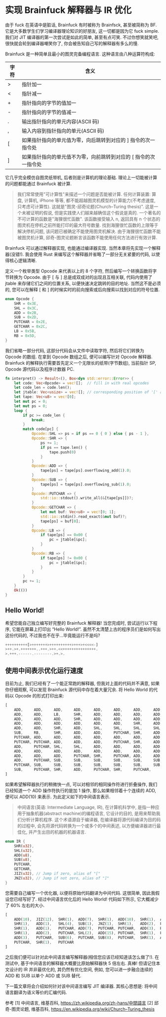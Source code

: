# 实现 Brainfuck 解释器与 IR 优化

由于 fuck 在英语中是脏话, Brainfuck 有时被称为 Brainfsck, 甚至被简称为 BF. 它是大多数学生们学习编译器理论知识的好朋友, 这一切都是因为它 fuck simple. 我们对 JIT 编译器的第一次尝试是如此的简单, 甚至有点可笑. 不过你想笑就笑吧, 很快就会轮到编译器嘲笑你了, 你会被告知自己写的解释器有多么的慢.

Brainfuck 是一种简单且最小的图灵完备编程语言. 这种语言由八种运算符构成:

| 字符 | 含义                                                            |
| ---- | --------------------------------------------------------------- |
| >    | 指针加一                                                        |
| <    | 指针减一                                                        |
| +    | 指针指向的字节的值加一                                          |
| -    | 指针指向的字节的值减一                                          |
| .    | 输出指针指向的单元内容(ASCII 码)                                |
| ,    | 输入内容到指针指向的单元(ASCII 码)                              |
| [    | 如果指针指向的单元值为零，向后跳转到对应的 ] 指令的次一指令处   |
| ]    | 如果指针指向的单元值不为零，向前跳转到对应的 [ 指令的次一指令处 |

它几乎完全模仿自图灵纸带机, 后者则是计算机的理论基础. 理论上一切能被计算的问题都能通过 Brainfuck 被计算.

> 我们常常使用"可计算性"来描述一个问题是否能被计算. 任何计算装置: 算盘, 计算机, iPhone 等等, 都不能超越图灵机模型的计算能力(不考虑速度, 只考虑可计算性). 这就是"图灵-邱奇论题(Church–Turing thesis)". 这是一个未被证明的假说, 但是实践使人们越来越确信这个假说是真的.
> 一个著名的不可计算的函数是"海狸很忙函数". 该函数接受输入 n, 返回具有 n 个状态的图灵机在停机之前所能打印的最大符号数量. 找到海狸很忙函数的上限等于解决停机问题, 该问题已被确定不能使用图灵机解决. 由于海狸很忙函数不能被图灵机计算, 邱奇-图灵论题断言该函数不能使用任何方法进行有效计算.

Brainfuck 可以通过解释器实现, 也能通过编译器实现. 当然本章将先实现一个解释器(没错!). 我会使用 Rust 来编写这个解释器并省略了一部分无关紧要的代码, 以使得核心逻辑清晰.

定义一个枚举类型 Opcode 来代表以上的 8 个字符, 然后编写一个转换函数将字节转换为 Opcode. 由于 [ 与 ] 总是成双成对的出现且互相关联, 代码内使用了 jtable 来存储它们之间的位置关系, 以便快速决定跳转的目的地址. 当然这不是必须的, 您可以在解释 [ 和 ] 的时候实时的前向搜索或后向搜索以找到对应的符号位置.

```rust
enum Opcode {
    SHR = 0x3E,
    SHL = 0x3C,
    ADD = 0x2B,
    SUB = 0x2D,
    PUTCHAR = 0x2E,
    GETCHAR = 0x2C,
    LB = 0x5B,
    RB = 0x5D,
}
```

我们省略一部分代码, 这部分代码会从文件中读取字符, 然后将它们转换为 Opcode 的数组. 在拿到 Opcode 数组之后, 便可以编写针对 Opcode 解释器. Brainfuck 的解释执行需要首先定义一个无限长的纸带(字节数组), 当前指针 SP, Opcode 源代码以及程序计数器 PC.

```rust
fn interpret() -> Result<(), Box<dyn std::error::Error>> {
    let code: Vec<Opcode> = vec![];  // fill in with real opcodes
    let code_len = code.len();
    let jtable: Vec<usize> = vec![]; // corresponding position of '[' and `]`
    let tape: Vec<u8> = vec![0];
    let mut pc = 0;
    let mut ps = 0;
    loop {
        if pc >= code_len {
            break;
        }
        match code[pc] {
            Opcode::SHL => ps = if ps == 0 { 0 } else { ps - 1 },
            Opcode::SHR => {
                ps += 1;
                if ps == tape.len() {
                    tape.push(0)
                }
            }
            Opcode::ADD => {
                tape[ps] = tape[ps].overflowing_add(1).0;
            }
            Opcode::SUB => {
                tape[ps] = tape[ps].overflowing_sub(1).0;
            }
            Opcode::PUTCHAR => {
                std::io::stdout().write_all(&[tape[ps]])?;
            }
            Opcode::GETCHAR => {
                let mut buf: Vec<u8> = vec![0; 1];
                std::io::stdin().read_exact(&mut buf)?;
                tape[ps] = buf[0];
            }
            Opcode::LB => {
                if tape[ps] == 0x00 {
                    pc = jtable[&pc];
                }
            }
            Opcode::RB => {
                if tape[ps] != 0x00 {
                    pc = jtable[&pc];
                }
            }
        }
        pc += 1;
    }
    Ok(())
}
```

## Hello World!

希望您能自己独立编写好完整的 Brainfuck 解释器! 当您完成时, 尝试运行以下程序, 它能在屏幕上打印出 “Hello World!”. 虽然不太清楚上古的程序员们是如何写出这份代码的, 不过我也不在乎…毕竟能运行不是吗?

```rust
++++++++++[>+++++++>++++++++++>+++>+<<<<-]
>++.>+.+++++++..+++.>++.<<+++++++++++++++.
>.+++.------.--------.>+.>.
```

## 使用中间表示优化运行速度

目前为止, 我们已经有了一个能正常跑的解释器, 但我对上面的代码并不满意, 如果你仔细观察, 可以发现 Brainfuck 源代码中存在着大量冗余. 将 Hello World 的代码以 Opcode 的形式打印出来:

```rust
[
    ADD,     ADD,     ADD,     ADD,     ADD,     ADD,     ADD,     ADD,
    ADD,     ADD,     LB,      SHR,     ADD,     ADD,     ADD,     ADD,
    ADD,     ADD,     ADD,     SHR,     ADD,     ADD,     ADD,     ADD,
    ADD,     ADD,     ADD,     ADD,     ADD,     ADD,     SHR,     ADD,
    ADD,     ADD,     SHR,     ADD,     SHL,     SHL,     SHL,     SHL,
    SUB,     RB,      SHR,     ADD,     ADD,     PUTCHAR, SHR,     ADD,
    PUTCHAR, ADD,     ADD,     ADD,     ADD,     ADD,     ADD,     ADD,
    PUTCHAR, PUTCHAR, ADD,     ADD,     ADD,     PUTCHAR, SHR,     ADD,
    ADD,     PUTCHAR, SHL,     SHL,     ADD,     ADD,     ADD,     ADD,
    ADD,     ADD,     ADD,     ADD,     ADD,     ADD,     ADD,     ADD,
    ADD,     ADD,     ADD,     PUTCHAR, SHR,     PUTCHAR, ADD,     ADD,
    ADD,     PUTCHAR, SUB,     SUB,     SUB,     SUB,     SUB,     SUB,
    PUTCHAR, SUB,     SUB,     SUB,     SUB,     SUB,     SUB,     SUB,
    SUB,     PUTCHAR, SHR,     ADD,     PUTCHAR, SHR,     PUTCHAR,
]
```

如果希望解释器执行的稍微快一点, 可以对相邻的相同操作符进行折叠操作, 我们已经知道一个 ADD 操作符执行的是加 1 操作, 那么如果相邻着十个连续的 ADD, 便可以 ADD(10) 来表示. 为此定义如下的中间语言表示.

> 中间语言(英语: Intermediate Language, IR), 在计算机科学中, 是指一种应用于抽象机器(abstract machine)的编程语言, 它设计的目的, 是用来帮助我们分析计算机程序. 这个术语源自于编译器, 在编译器将源代码编译为目的码的过程中, 会先将源代码转换为一个或多个的中间表述, 以方便编译器进行最佳化, 并产生出目的机器的机器语言.

```rust
enum IR {
    SHR(u32),
    SHL(u32),
    ADD(u8),
    SUB(u8),
    PUTCHAR,
    GETCHAR,
    JIZ(u32), // Jump if zero, alias of "["
    JNZ(u32), // Jump if not zero, alias of "]"
}
```

您需要自己编写一个优化器, 以便将原始代码翻译为中间代码. 这很简单, 因此我假设您已经写好了. 经过中间语言优化后的 Hello World! 代码如下所示, 它大概减少了 60% 左右的大小.

```rust
[
    ADD(10),  JIZ(12),  SHR(1),  ADD(7),  SHR(1),  ADD(10),  SHR(1),  ADD(3),
    SHR(1),   ADD(1),   SHL(4),  SUB(1),  JNZ(1),  SHR(1),   ADD(2),  PUTCHAR,
    SHR(1),   ADD(1),   PUTCHAR, ADD(7),  PUTCHAR, PUTCHAR,  ADD(3),  PUTCHAR,
    SHR(1),   ADD(2),   PUTCHAR, SHL(2),  ADD(15), PUTCHAR,  SHR(1),  PUTCHAR,
    ADD(3),   PUTCHAR,  SUB(6),  PUTCHAR, SUB(8),  PUTCHAR,  SHR(1),  ADD(1),
    PUTCHAR,  SHR(1),   PUTCHAR
]
```

之后我们便可以针对此中间语言编写解释器(相信您应该已经知道该怎么做了!). 在测试中, 基于中间语言的解释器大概要比原始解释器快 5 倍左右. 真棒! 但请记住本文设计的 IR 并非最优化的, 其仍然有优化空间, 例如, 您可以进一步融合连续的 ADD 和 SUB 以单个 ADD 或 SUB 替代.

下一篇文章将会介绍如何针对该中间语言编写 JIT 编译器. 其核心思想是: 将中间语言翻译为语义等价的汇编代码.

参考
[1] 中间语言, 维基百科, https://zh.wikipedia.org/zh-hans/中間語言
[2] 邱奇-图灵论题, 维基百科, https://en.wikipedia.org/wiki/Church–Turing_thesis
